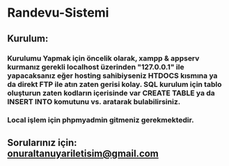 # Randevu-Sistemi

## Kurulum:

### Kurulumu Yapmak için öncelik olarak, xampp & appserv kurmanız gerekli localhost üzerinden "127.0.0.1" ile yapacaksanız eğer hosting sahibiyseniz HTDOCS kısmına ya da direkt FTP ile atın zaten gerisi kolay. SQL kurulum için tablo oluşturun zaten kodların içerisinde var CREATE TABLE ya da INSERT INTO komutunu vs. aratarak bulabilirsiniz. 


### Local işlem için phpmyadmin gitmeniz gerekmektedir.

## Sorularınız için: onuraltanuyariletisim@gmail.com
